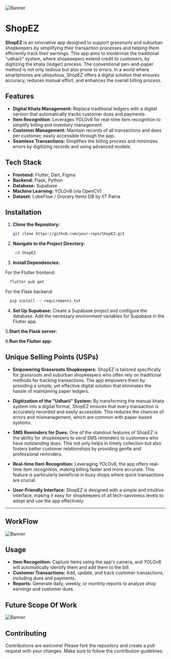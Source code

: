 ![Banner](https://pbs.twimg.com/profile_banners/1669056908463083520/1724575734/1080x360)

# ShopEZ

**ShopEZ** is an innovative app designed to support grassroots and suburban shopkeepers by simplifying their transaction processes and helping them efficiently track their earnings. This app aims to modernize the traditional "udharii" system, where shopkeepers extend credit to customers, by digitizing the khata (ledger) process.
The conventional pen-and-paper method is not only tedious but also prone to errors. In a world where smartphones are ubiquitous, ShopEZ offers a digital solution that ensures accuracy, reduces manual effort, and enhances the overall billing process.

## Features

- **Digital Khata Management:** Replace traditional ledgers with a digital version that automatically tracks customer dues and payments.
- **Item Recognition:** Leverages YOLOv8 for real-time item recognition to simplify billing and inventory management.
- **Customer Management:** Maintain records of all transactions and dues per customer, easily accessible through the app.
- **Seamless Transactions:** Simplifies the billing process and minimizes errors by digitizing records and using advanced models.
  
## Tech Stack

- **Frontend:** Flutter, Dart, Figma
- **Backend:** Flask, Python
- **Database:** Supabase
- **Machine Learning:** YOLOv8 (via OpenCV)
- **Dataset:** LobeFlow / Grocery Items DB by IIT Patna

## Installation

1. **Clone the Repository:**
   ```bash
   git clone https://github.com/your-repo/ShopEZ.git

2. **Navigate to the Project Directory:**
   ```bash
    cd ShopEZ
3. **Install Dependencies:**

  For the Flutter frontend:
  ```bash
    flutter pub get
  ```
  For the Flask backend:
  ```bash
    pip install -r requirements.txt
```
 4. **Set Up Supabase:**
    Create a Supabase project and configure the database.
    Add the necessary environment variables for Supabase in the Flutter app.

  5.**Start the Flask server:**
  
  6.**Run the Flutter app:**

## Unique Selling Points (USPs)

- **Empowering Grassroots Shopkeepers:** ShopEZ is tailored specifically for grassroots and suburban shopkeepers who often rely on traditional methods for tracking transactions. The app empowers them by providing a simple, yet effective digital solution that eliminates the hassle of maintaining paper ledgers.

- **Digitization of the "Udharii" System:** By transforming the manual khata system into a digital format, ShopEZ ensures that every transaction is accurately recorded and easily accessible. This reduces the chances of errors and mismanagement, which are common with paper-based systems.

- **SMS Reminders for Dues:** One of the standout features of ShopEZ is the ability for shopkeepers to send SMS reminders to customers who have outstanding dues. This not only helps in timely collection but also fosters better customer relationships by providing gentle and professional reminders.

- **Real-time Item Recognition:** Leveraging YOLOv8, the app offers real-time item recognition, making billing faster and more accurate. This feature is particularly beneficial in busy shops where quick transactions are crucial.

- **User-Friendly Interface:** ShopEZ is designed with a simple and intuitive interface, making it easy for shopkeepers of all tech-savviness levels to adopt and use the app effectively.

--- 
## WorkFlow
![Banner](https://i.imgur.com/LfWuvKB.png)

## Usage

- **Item Recognition:** Capture items using the app's camera, and YOLOv8 will automatically identify them and add them to the bill.
- **Customer Transactions:** Add, update, and track customer transactions, including dues and payments.
- **Reports:** Generate daily, weekly, or monthly reports to analyze shop earnings and customer dues.

## Future Scope Of Work
![Banner](https://i.imgur.com/3OK6vSv.png)

## Contributing

Contributions are welcome! Please fork the repository and create a pull request with your changes. Make sure to follow the contribution guidelines.
